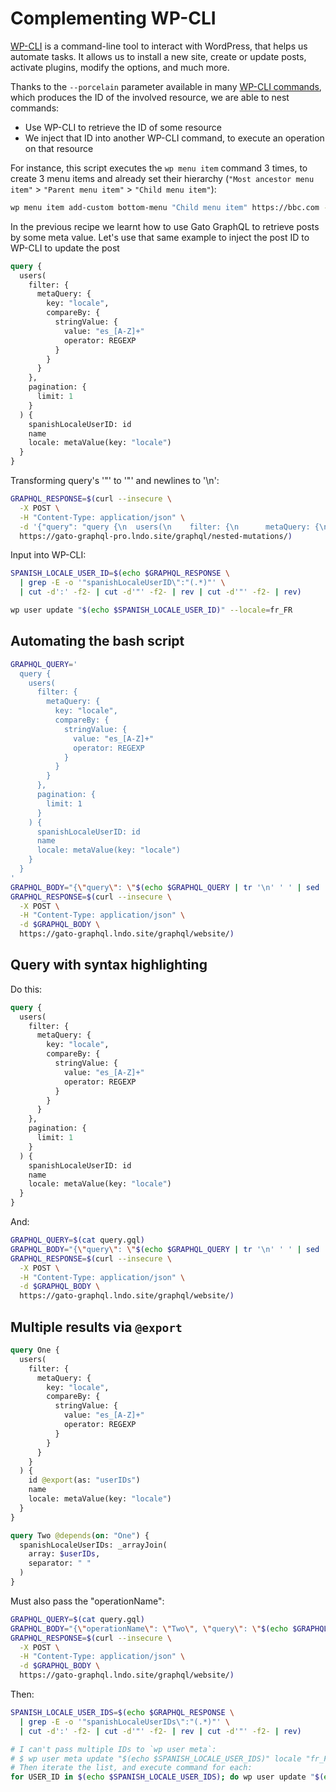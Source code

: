 # Complementing WP-CLI

<a href="https://wp-cli.org" target="_blank">WP-CLI</a> is a command-line tool to interact with WordPress, that helps us automate tasks. It allows us to install a new site, create or update posts, activate plugins, modify the options, and much more.

Thanks to the `--porcelain` parameter available in many <a href="https://developer.wordpress.org/cli/commands/" target="_blank">WP-CLI commands</a>, which produces the ID of the involved resource, we are able to nest commands:

- Use WP-CLI to retrieve the ID of some resource
- We inject that ID into another WP-CLI command, to execute an operation on that resource

For instance, this script executes the `wp menu item` command 3 times, to create 3 menu items and already set their hierarchy (`"Most ancestor menu item"` > `"Parent menu item"` > `"Child menu item"`):

```bash
wp menu item add-custom bottom-menu "Child menu item" https://bbc.com --parent-id=$(wp menu item add-post bottom-menu 1 --title="Parent menu item" --parent-id=$(wp menu item add-post bottom-menu 1 --title="Most ancestor menu item" --porcelain) --porcelain)
```

In the previous recipe we learnt how to use Gato GraphQL to retrieve posts by some meta value. Let's use that same example to inject the post ID to WP-CLI to update the post

```graphql
query {
  users(
    filter: {
      metaQuery: {
        key: "locale",
        compareBy: {
          stringValue: {
            value: "es_[A-Z]+"
            operator: REGEXP
          }
        }
      }
    },
    pagination: {
      limit: 1
    }
  ) {
    spanishLocaleUserID: id
    name
    locale: metaValue(key: "locale")
  }
}
```

Transforming query's '"' to '\"' and newlines to '\n':

```bash
GRAPHQL_RESPONSE=$(curl --insecure \
  -X POST \
  -H "Content-Type: application/json" \
  -d '{"query": "query {\n  users(\n    filter: {\n      metaQuery: {\n        key: \"locale\",\n        compareBy: {\n          stringValue: {\n            value: \"es_[A-Z]+\"\n            operator: REGEXP\n          }\n        }\n      }\n    },\n    pagination: {\n      limit: 1\n    }\n  ) {\n    spanishLocaleUserID: id\n    name\n    locale: metaValue(key: \"locale\")\n  }\n}"}' \
  https://gato-graphql-pro.lndo.site/graphql/nested-mutations/)
```

Input into WP-CLI:

```bash
SPANISH_LOCALE_USER_ID=$(echo $GRAPHQL_RESPONSE \
  | grep -E -o '"spanishLocaleUserID\":"(.*)"' \
  | cut -d':' -f2- | cut -d'"' -f2- | rev | cut -d'"' -f2- | rev)

wp user update "$(echo $SPANISH_LOCALE_USER_ID)" --locale=fr_FR
```

## Automating the bash script

```bash
GRAPHQL_QUERY='
  query {
    users(
      filter: {
        metaQuery: {
          key: "locale",
          compareBy: {
            stringValue: {
              value: "es_[A-Z]+"
              operator: REGEXP
            }
          }
        }
      },
      pagination: {
        limit: 1
      }
    ) {
      spanishLocaleUserID: id
      name
      locale: metaValue(key: "locale")
    }
  }
'
GRAPHQL_BODY="{\"query\": \"$(echo $GRAPHQL_QUERY | tr '\n' ' ' | sed 's/"/\\"/g')\"}"
GRAPHQL_RESPONSE=$(curl --insecure \
  -X POST \
  -H "Content-Type: application/json" \
  -d $GRAPHQL_BODY \
  https://gato-graphql.lndo.site/graphql/website/)
```

## Query with syntax highlighting

Do this:

```graphql
query {
  users(
    filter: {
      metaQuery: {
        key: "locale",
        compareBy: {
          stringValue: {
            value: "es_[A-Z]+"
            operator: REGEXP
          }
        }
      }
    },
    pagination: {
      limit: 1
    }
  ) {
    spanishLocaleUserID: id
    name
    locale: metaValue(key: "locale")
  }
}
```

And:

```bash
GRAPHQL_QUERY=$(cat query.gql)
GRAPHQL_BODY="{\"query\": \"$(echo $GRAPHQL_QUERY | tr '\n' ' ' | sed 's/"/\\"/g')\"}"
GRAPHQL_RESPONSE=$(curl --insecure \
  -X POST \
  -H "Content-Type: application/json" \
  -d $GRAPHQL_BODY \
  https://gato-graphql.lndo.site/graphql/website/)
```

## Multiple results via `@export`

```graphql
query One {
  users(
    filter: {
      metaQuery: {
        key: "locale",
        compareBy: {
          stringValue: {
            value: "es_[A-Z]+"
            operator: REGEXP
          }
        }
      }
    }
  ) {
    id @export(as: "userIDs")
    name
    locale: metaValue(key: "locale")
  }
}

query Two @depends(on: "One") {
  spanishLocaleUserIDs: _arrayJoin(
    array: $userIDs,
    separator: " "
  )
}
```

Must also pass the "operationName":

```bash
GRAPHQL_QUERY=$(cat query.gql)
GRAPHQL_BODY="{\"operationName\": \"Two\", \"query\": \"$(echo $GRAPHQL_QUERY | tr '\n' ' ' | sed 's/"/\\"/g')\"}"
GRAPHQL_RESPONSE=$(curl --insecure \
  -X POST \
  -H "Content-Type: application/json" \
  -d $GRAPHQL_BODY \
  https://gato-graphql.lndo.site/graphql/website/)
```

Then:

```bash
SPANISH_LOCALE_USER_IDS=$(echo $GRAPHQL_RESPONSE \
  | grep -E -o '"spanishLocaleUserIDs\":"(.*)"' \
  | cut -d':' -f2- | cut -d'"' -f2- | rev | cut -d'"' -f2- | rev)

# I can't pass multiple IDs to `wp user meta`:
# $ wp user meta update "$(echo $SPANISH_LOCALE_USER_IDS)" locale "fr_FR"
# Then iterate the list, and execute command for each:
for USER_ID in $(echo $SPANISH_LOCALE_USER_IDS); do wp user update "$(echo $USER_ID)" --locale=fr_FR; done
```
